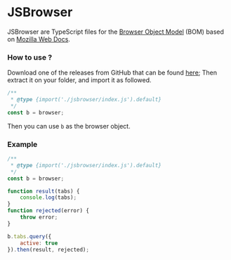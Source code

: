 # JSBrowser
JSBrowser are TypeScript files for the [Browser Object Model](https://developer.mozilla.org/en-US/docs/Mozilla/Add-ons/WebExtensions/API) (BOM) based on [Mozilla Web Docs](https://developers.mozilla.org).

### How to use ?
Download one of the releases from GitHub that can be found [here](https://github.com/kaplego/jsbrowser/releases);
Then extract it on your folder, and import it as followed.

```js
/**
 * @type {import('./jsbrowser/index.js').default}
 */
const b = browser;
```
Then you can use `b` as the browser object.

### Example
```js
/**
 * @type {import('./jsbrowser/index.js').default}
 */
const b = browser;

function result(tabs) {
    console.log(tabs);
}
function rejected(error) {
    throw error;
}

b.tabs.query({
    active: true
}).then(result, rejected);
```